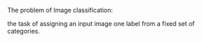 The problem of Image classification:

the task of assigning an input image one label from a fixed set of categories.


​				
​			
​		
​	
